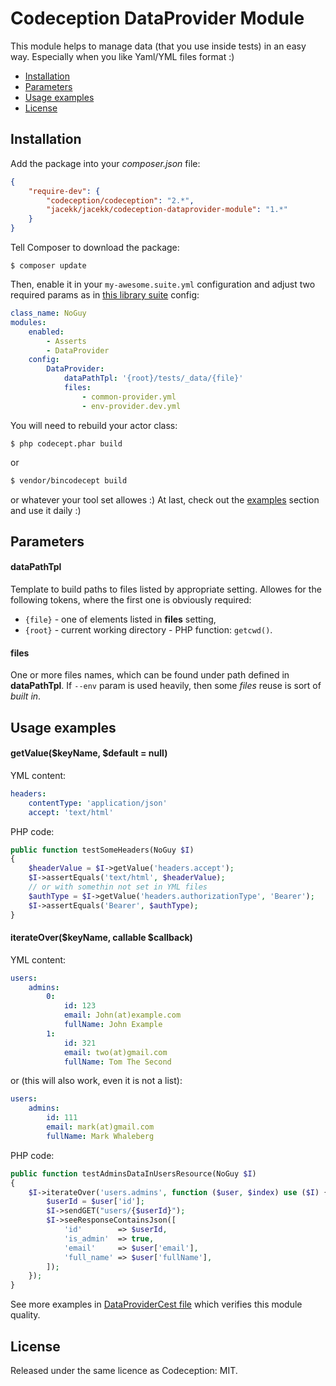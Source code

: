 # Codeception DataProvider Module

This module helps to manage data (that you use inside tests) in an easy way. Especially when you like Yaml/YML files format :)

* [Installation](#installation)
* [Parameters](#parameters)
* [Usage examples](#usage-examples)
* [License](#license)

## Installation

Add the package into your *composer.json* file:

```json
{
    "require-dev": {
        "codeception/codeception": "2.*",
        "jacekk/jacekk/codeception-dataprovider-module": "1.*"
    }
}
```

Tell Composer to download the package:

```
$ composer update
```

Then, enable it in your `my-awesome.suite.yml` configuration and adjust two required params as in [this library suite](test/tests/acceptance.suite.yml) config:

```yaml
class_name: NoGuy
modules:
    enabled:
        - Asserts
        - DataProvider
    config:
        DataProvider:
            dataPathTpl: '{root}/tests/_data/{file}'
            files:
                - common-provider.yml
                - env-provider.dev.yml
```

You will need to rebuild your actor class:

```
$ php codecept.phar build
```

or

```sh
$ vendor/bincodecept build
```

or whatever your tool set allowes :) At last, check out the [examples](#usage-examples) section and use it daily :)

## Parameters

#### dataPathTpl

Template to build paths to files listed by appropriate setting. Allowes for the following tokens, where the first one is obviously required:

* ```{file}``` - one of elements listed in **files** setting,
* ```{root}``` - current working directory - PHP function: `getcwd()`.

#### files

One or more files names, which can be found under path defined in **dataPathTpl**.
If `--env` param is used heavily, then some *files* reuse is sort of *built in*.

## Usage examples

#### getValue($keyName, $default = null)

YML content:

```yaml
headers:
    contentType: 'application/json'
    accept: 'text/html'
```

PHP code:

```php
public function testSomeHeaders(NoGuy $I)
{
    $headerValue = $I->getValue('headers.accept');
    $I->assertEquals('text/html', $headerValue);
    // or with somethin not set in YML files
    $authType = $I->getValue('headers.authorizationType', 'Bearer');
    $I->assertEquals('Bearer', $authType);
}
```

#### iterateOver($keyName, callable $callback)

YML content:

```yaml
users:
    admins:
        0:
            id: 123
            email: John(at)example.com
            fullName: John Example
        1:
            id: 321
            email: two(at)gmail.com
            fullName: Tom The Second
```

or (this will also work, even it is not a list):
```yaml
users:
    admins:
        id: 111
        email: mark(at)gmail.com
        fullName: Mark Whaleberg
```

PHP code:

```php
public function testAdminsDataInUsersResource(NoGuy $I)
{
    $I->iterateOver('users.admins', function ($user, $index) use ($I) {
        $userId = $user['id'];
        $I->sendGET("users/{$userId}");
        $I->seeResponseContainsJson([
            'id'        => $userId,
            'is_admin'  => true,
            'email'     => $user['email'],
            'full_name' => $user['fullName'],
        ]);
    });
}
```

See more examples in [DataProviderCest file](test/tests/acceptance/DataProviderCest.php) which verifies this module quality.

## License

Released under the same licence as Codeception: MIT.
